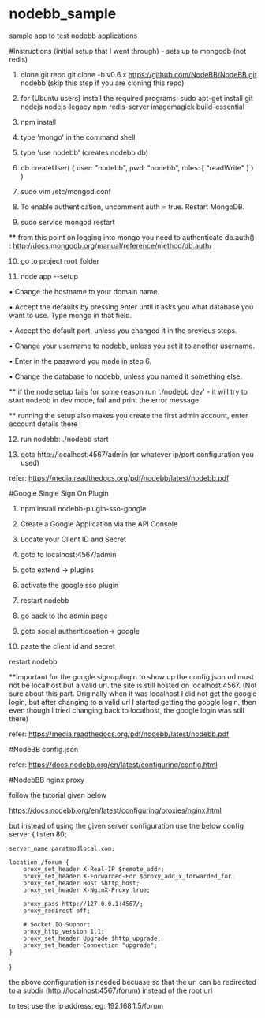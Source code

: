 # nodebb_sample
sample app to test nodebb applications

#Instructions (initial setup that I went through) - sets up to mongodb (not redis)

1) clone git repo git clone -b v0.6.x https://github.com/NodeBB/NodeBB.git nodebb (skip this step if you are cloning this repo)

2) for (Ubuntu users) install the required programs: sudo apt-get install git nodejs nodejs-legacy npm redis-server imagemagick build-essential

3) npm install 

4) type 'mongo' in the command shell

5) type 'use nodebb' (creates nodebb db)

6) db.createUser( { user: "nodebb", pwd: "nodebb", roles: [ "readWrite" ] } )

7) sudo vim /etc/mongod.conf 

8) To enable authentication, uncomment auth = true. Restart MongoDB.

9) sudo service mongod restart

** from this point on logging into mongo you need to authenticate db.auth() : http://docs.mongodb.org/manual/reference/method/db.auth/

10) go to project root_folder

11) node app --setup

• Change the hostname to your domain name.

• Accept the defaults by pressing enter until it asks you what database you want to use. Type mongo in that field.

• Accept the default port, unless you changed it in the previous steps.

• Change your username to nodebb, unless you set it to another username.

• Enter in the password you made in step 6.

• Change the database to nodebb, unless you named it something else.


** if the node setup fails for some reason run './nodebb dev' - it will try to start nodebb in dev mode, fail and print the error message

** running the setup also makes you create the first admin account, enter account details there

12) run nodebb: ./nodebb start 

12) goto http://localhost:4567/admin (or whatever ip/port configuration you used)


refer: https://media.readthedocs.org/pdf/nodebb/latest/nodebb.pdf



#Google Single Sign On Plugin

1) npm install nodebb-plugin-sso-google

2) Create a Google Application via the API Console

3) Locate your Client ID and Secret

4) goto to localhost:4567/admin

5) goto extend -> plugins

6) activate the google sso plugin

7) restart nodebb

8) go back to the admin page

9) goto social authenticaation-> google 

10) paste the client id and secret

restart nodebb

**important for the google signup/login to show up the config.json url must not be localhost but a valid url. the site is still hosted on localhost:4567. (Not sure about this part. Originally when it was localhost I did not get the google login, but after changing to a valid url I started getting the google login, then even though I tried changing back to localhost, the google login was still there)

refer: https://media.readthedocs.org/pdf/nodebb/latest/nodebb.pdf

#NodeBB config.json

refer: https://docs.nodebb.org/en/latest/configuring/config.html

#NodebBB nginx proxy

follow the tutorial given below

https://docs.nodebb.org/en/latest/configuring/proxies/nginx.html

but instead of using the given server configuration use the below config
server {
    listen 80;

    server_name paratmodlocal.com;

    location /forum {
        proxy_set_header X-Real-IP $remote_addr;
        proxy_set_header X-Forwarded-For $proxy_add_x_forwarded_for;
        proxy_set_header Host $http_host;
        proxy_set_header X-NginX-Proxy true;

        proxy_pass http://127.0.0.1:4567/;
        proxy_redirect off;

        # Socket.IO Support
        proxy_http_version 1.1;
        proxy_set_header Upgrade $http_upgrade;
        proxy_set_header Connection "upgrade";
    }
}

the above configuration is needed becuase so that the url can be redirected to a subdir (http://localhost:4567/forum)
instead of the root url

to test use the ip address: eg: 192.168.1.5/forum

